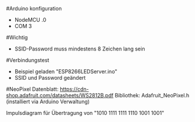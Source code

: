 ﻿#Arduino konfiguration
- NodeMCU .0
- COM 3

#Wichtig
- SSID-Password muss mindestens 8 Zeichen lang sein

#Verbindungstest
- Beispiel geladen "ESP8266LEDServer.ino"
- SSID und Password geändert

#NeoPixel
Datenblatt: https://cdn-shop.adafruit.com/datasheets/WS2812B.pdf
Bibliothek: Adafruit_NeoPixel.h (installiert via Arduino Verwaltung)

Impulsdiagram für Übertragung von "1010 1111 1111 1110 1001 1001"
